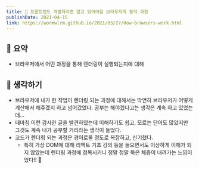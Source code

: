 ```yaml
---
title: 🎡 프론트엔드 개발자라면 알고 있어야할 브라우저의 동작 과정
publishDate: 2021-04-15
link: https://wormwlrm.github.io/2021/03/27/How-browsers-work.html
---
```

## 📝 요약 
- 브라우저에서 어떤 과정을 통해 렌더링이 실행되는지에 대해 


## 🤔 생각하기   
- 브라우저에 내가 한 작업이 렌더링 되는 과정에 대해서는 막연히 브라우저가 어떻게 계산해서 해주겠지 하고 넘어갔었다. 공부는 해야겠다고는 생각은 계속 하고 있었는데...
- 때마침 이런 감사한 글을 발견하였는데 이해하기도 쉽고, 모르는 단어도 많았지만 그것도 계속 내가 공부할 거리라는 생각이 들었다.  
- 코드가 렌더링 되는 과정은 경이로울 정도로 복잡하고, 신기했다. 
  - 특히 가상 DOM에 대해 리액트 기초 강의 등을 들으면서도 이상하게 이해가 되지 않았는데 렌더링 과정에 접목시키니 정말 정말 묵은 체증이 내려가는 느낌이었다!! 🤩